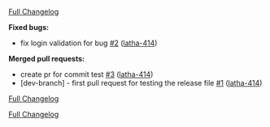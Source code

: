 

[Full Changelog](https://github.com/latha-414/jenkins-project/compare/v0.0.1-dev-branch.26...HEAD)

**Fixed bugs:**

- fix login validation for bug [\#2](https://github.com/latha-414/jenkins-project/pull/2) ([latha-414](https://github.com/latha-414))

**Merged pull requests:**

- create pr for commit test [\#3](https://github.com/latha-414/jenkins-project/pull/3) ([latha-414](https://github.com/latha-414))
- \[dev-branch\] - first pull request for testing the release file [\#1](https://github.com/latha-414/jenkins-project/pull/1) ([latha-414](https://github.com/latha-414))


[Full Changelog](https://github.com/latha-414/jenkins-project/compare/v0.0.1-dev-branch.25...v0.0.1-dev-branch.26)


[Full Changelog](https://github.com/latha-414/jenkins-project/compare/v0.0.1-dev-branch.24...v0.0.1-dev-branch.25)



